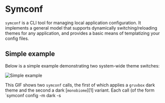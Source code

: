 # Symconf
`symconf` is a CLI tool for managing local application configuration. It implements a
general model that supports dynamically switching/reloading themes for any application,
and provides a basic means of templatizing your config files.

## Simple example
Below is a simple example demonstrating two system-wide theme switches:

![Simple example](docs/_static/example.gif)

This GIF shows two `symconf` calls, the first of which applies a `gruvbox` dark theme and
the second a dark [`monobiome`][1] variant. Each call (of the form `symconf config -m dark -s
<style>`) indicates a dark mode preference and a particular color palette that should be
used when populating config file templates. Specifically, in this example, invoking
`symconf` results in the following app-specific config updates:

- **GTK**: reacts to the mode setting and sets `prefer-dark` system-wide, changing general
  GTK-responsive applications like Nautilus and Firefox (and subsequently websites that
  are responsive to `prefers-color-scheme`)
- **kitty**: theme template is re-generated using the specified palette, and `kitty`
  processes are sent a message to live-reload the new config file
- **neovim**: a `vim` theme file is generated from the chosen palette, and running
  instances of `neovim` are sent a message to re-source this theme
- **waybar**: bar styles are updated to match the mode setting
- **sway**: the background color and window borders are dynamically set to base palette
  colors, and `swaymsg reload` is called
- **fzf**: a palette-dependent theme is re-generated and re-exported
- **rofi**: launcher text and highlight colors are set according to the mode and palette,
  applying on next invocation

This example highlights the generality of `symconf`, and so long as an app's config can be
reloaded dynamically, you can use a single `symconf` call to apply themes for an arbitrary
number of apps at once.

# Behavior
`symconf` uses a simple operational model that symlinks centralized config files to their
expected locations across the system. This central config directory can then be version
controlled, and app config files can be updated in one place.

App config files can either be concrete (fully-specified) or templates (to be populated by
values conditional on style, e.g., a palette). When `symconf` is executed with a
particular mode preference (dark or light) and a style (any other indicator of thematic
elements, often simply in the form of a palette like `solarized` or `gruvbox`), it
searches for both concrete and template config files that match and symlinks them to
registered locations. When necessary, `symconf` will also match and execute scripts to
reload apps after updating their configuration.

You can find more details on how `symconf`'s matching scheme works in
[Matching](docs/reference/matching).

# Configuring
Before using, you must first set up your config directory to house your config files and
give `symconf` something to act on. See [Configuring](docs/reference/configuring) for
details.

# Installation
The recommended way to install `symconf` is via `pipx`, which is particularly well-suited
for managing Python packages meant to be used as CLI programs. With `pipx` on your system,
you can install with

```sh
pipx install symconf
```

You can also install via `pip`, or clone and install locally.

# Usage
- `-h --help`: print help message
- `-c --config-dir`: set the location of the `symconf` config directory
- `symconf config` is the subcommand used to match and set available config files for
  registered applications
  * `-a --apps`: comma-separate list of registered apps, or `"*"` (default) to consider
    all registered apps.
  * `-m --mode`: preferred lightness mode/scheme, either `light`, `dark`, `any`, or
    `none`.
  * `-s --style`: style indicate, often the name of a color palette, capturing thematic
    details in a config file to be matched. `any` or `none` are reserved keywords (see
    below).
  * `-T --template-vars`: additional groups to use when populating templates, in the form
    `<group>=<value>`, where `<group>` is a template group with a folder
    `$CONFIG_HOME/groups/<group>/` and `<value>` should correspond to a TOML file in this
    folder (i.e., `<value>.toml`).

The keywords `any` and `none` can be used when specifying `--mode`, `--style`, or as a
value in `--template-vars` (and we refer to each of these variables as _factors_ that help
determine a config match):

- `any` will match config files with _any_ value for this factor, preferring config files
  with a value `none`, indicating no dependence on the factor. This is the default value
  when a factor is left unspecified.
- `none` will match `"none"` directly for a given factor (so no special behavior), but
  used to indicate that a config file is independent of the factor. For instance,

  ```sh
  symconf config -m light -s none
  ```

  will match config files that capture the notion of a light mode, but do not depend on or
  provide further thematic components such as a color palette.

## Examples
- Set a dark mode for all registered apps, matching any available style/palette component:

  ```sh
  symconf config -m dark
  ```
- Set `solarized` theme for `kitty` and match any available mode (light or dark):

  ```sh
  symconf config -s solarized -a kitty
  ```
- Set a dark `gruvbox` theme for multiple apps (but not all):

  ```sh
  symconf config -m dark -s gruvbox -apps="kitty,nvim"
  ```
- Set a dark `gruvbox` theme for all apps, and attempt to match other template elements:

  ```sh
  symconf config -m dark -s gruvbox -T font=mono window=sharp
  ```

  which would attempt to find and load key-value pairs in the files
  `$CONFIG_HOME/groups/font/mono.toml` and `$CONFIG_HOME/groups/window/sharp.toml` to be
  used as values when filling templatized config files.



[1]: https://github.com/ologio/monobiome
